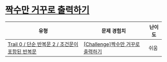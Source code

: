 # [짝수만 거꾸로 출력하기](https://www.codetree.ai/trails/complete/curated-cards/nl-pre-conditional-loops-2)

|유형|문제 경험치|난이도|
|---|---|---|
|[Trail 0 / 단순 반복문 2 / 조건문이 포함된 반복문](https://www.codetree.ai/trail-info/codetree-101/)|[[Challenge]짝수만 거꾸로 출력하기](https://www.codetree.ai/trails/complete/curated-cards/nl-pre-conditional-loops-2/)|쉬움|

